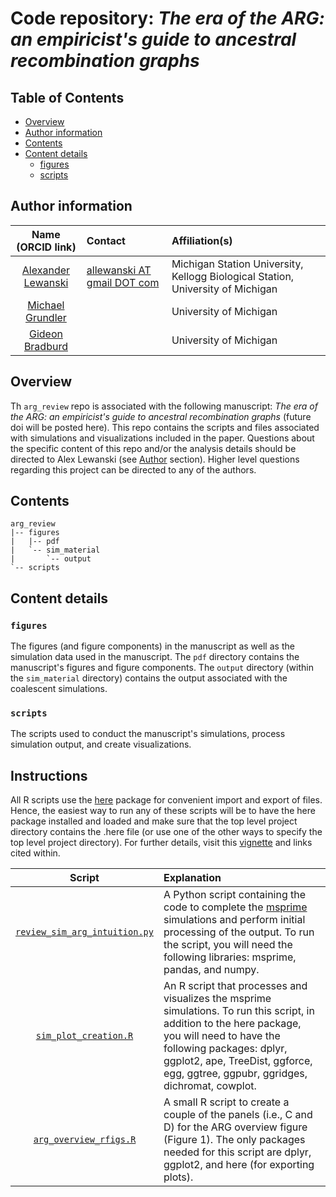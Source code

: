 # Code repository: *The era of the ARG: an empiricist's guide to ancestral recombination graphs*

## Table of Contents
- [Overview](#overview)
- [Author information](#author-information)
- [Contents](#contents)
- [Content details](#content-details)
  - [figures](#figures)
  - [scripts](#scripts)

## Author information

Name (ORCID link)| Contact | Affiliation(s)
:-----:|:-----|:-----
[Alexander Lewanski](https://orcid.org/0000-0001-5843-0837) | [allewanski AT gmail DOT com](mailto:allewanski@gmail.com)|Michigan Station University, Kellogg Biological Station, University of Michigan
[Michael Grundler](https://orcid.org/0000-0003-0729-6687) | |University of Michigan
[Gideon Bradburd](https://orcid.org/0000-0001-8009-0154) | |University of Michigan

## Overview
Th `arg_review` repo is associated with the following manuscript: *The era of the ARG: an empiricist's guide to ancestral recombination graphs* (future doi will be posted here). This repo contains the scripts and files associated with simulations and visualizations included in the paper. Questions about the specific content of this repo and/or the analysis details should be directed to Alex Lewanski (see [Author](#author) section). Higher level questions regarding this project can be directed to any of the authors.

## Contents
```
arg_review
|-- figures
|   |-- pdf
|   `-- sim_material
|       `-- output
`-- scripts
```


## Content details
### `figures`
The figures (and figure components) in the manuscript as well as the simulation data used in the manuscript. The `pdf` directory contains the manuscript's figures and figure components. The `output` directory (within the `sim_material` directory) contains the output associated with the coalescent simulations. 

### `scripts`
The scripts used to conduct the manuscript's simulations, process simulation output, and create visualizations.


## Instructions
All R scripts use the [here](https://here.r-lib.org) package for convenient import and export of files. Hence, the easiest way to run any of these scripts will be to have the here package installed and loaded and make sure that the top level project directory contains the .here file (or use one of the other ways to specify the top level project directory). For further details, visit this [vignette](https://cran.r-project.org/web/packages/here/vignettes/here.html) and links cited within.

Script| Explanation
:-----:|:-----
[`review_sim_arg_intuition.py`](./scripts/review_sim_arg_intuition.py)|A Python script containing the code to complete the [msprime](https://tskit.dev/msprime/docs/stable/intro.html) simulations and perform initial processing of the output. To run the script, you will need the following libraries: msprime, pandas, and numpy.
[`sim_plot_creation.R`](./scripts/sim_plot_creation.R)|An R script that processes and visualizes the msprime simulations. To run this script, in addition to the here package, you will need to have the following packages: dplyr, ggplot2, ape, TreeDist, ggforce, egg, ggtree, ggpubr, ggridges, dichromat, cowplot. 
[`arg_overview_rfigs.R`](./scripts/arg_overview_rfigs.R)|A small R script to create a couple of the panels (i.e., C and D) for the ARG overview figure (Figure 1). The only packages needed for this script are dplyr, ggplot2, and here (for exporting plots).
